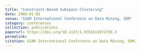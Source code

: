 ```yaml
---
title: "Constraint-Based Subspace Clustering"
date: 2009-01-01
venue: 'SIAM International Conference on Data Mining, SDM'
category: conferences
collection: publications
paperurl: https://doi.org/10.1137/1.9781611972795.3
permalink: 
citation: SIAM International Conference on Data Mining, SDM.
---
```

